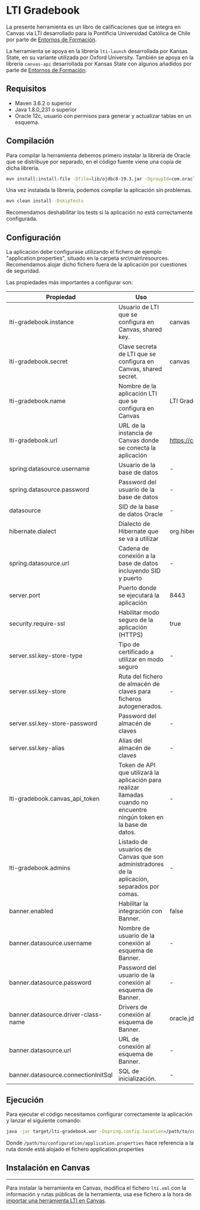 # LTI Gradebook

La presente herramienta es un libro de calificaciones que se integra en Canvas via LTI desarrollado para la Pontificia Universidad Católica de Chile por parte de [Entornos de Formación](https://www.edf.global).

La herramienta se apoya en la librería `lti-launch` desarrollada por Kansas State, en su variante utilizada por Oxford University. También se apoya en la librería `canvas-api` desarrollada por Kansas State con algunos añadidos por parte de [Entornos de Formación](https://www.edf.global).

## Requisitos
- Maven 3.6.2 o superior
- Java 1.8.0_231 o superior
- Oracle 12c, usuario con permisos para generar y actualizar tablas en un esquema.

## Compilación
Para compilar la herramienta debemos primero instalar la librería de Oracle que se distribuye por separado, en el código fuente viene una copia de dicha librería.
```bash
mvn install:install-file -Dfile=lib/ojdbc8-19.3.jar -DgroupId=com.oracle.jdbc -DartifactId=ojdbc8 -Dversion=19.3.0.0 -Dpackaging=jar
```
Una vez instalada la librería, podemos compilar la aplicación sin problemas.
```bash
mvn clean install -DskipTests
```
Recomendamos deshabilitar los tests si la aplicación no está correctamente configurada.

## Configuración
La aplicación debe configurase utilizando el fichero de ejemplo "application.properties", situado en la carpeta src\main\resources. Recomendamos alojar dicho fichero fuera de la aplicación por cuestiones de seguridad.

Las propiedades más importantes a configurar son:

|Propiedad| Uso| Defecto |Ejemplo|
|---|---|---|---|
| lti-gradebook.instance | Usuario de LTI que se configura en Canvas, shared key. | canvas | canvas  | 
| lti-gradebook.secret | Clave secreta de LTI que se configura en Canvas, shared secret. | canvas | canvas  |
| lti-gradebook.name | Nombre de la aplicación LTI que se configura en Canvas | LTI Gradebook | Libro de notas UC |
| lti-gradebook.url | URL de la instancia de Canvas donde se conecta la aplicación | https://cursos.canvas.uc.cl | https://cursos.canvas.uc.cl |
| spring.datasource.username | Usuario de la base de datos | - | - |
| spring.datasource.password | Password del usuario de la base de datos | - | - |
| datasource | SID de la base de datos Oracle | - | ORCL |
| hibernate.dialect | Dialecto de Hibernate que se va a utilizar | org.hibernate.dialect.Oracle12cDialect | org.hibernate.dialect.Oracle12cDialect |
| spring.datasource.url | Cadena de conexión a la base de datos incluyendo SID y puerto | - | jdbc:oracle:thin:@localhost:1521:ORCL |
| server.port | Puerto donde se ejecutará la aplicación | 8443 | 8443 |
| security.require-ssl| Habilitar modo seguro de la aplicación (HTTPS) | true | true |
| server.ssl.key-store-type | Tipo de certificado a utilizar en modo seguro | - | PKCS12  |
| server.ssl.key-store | Ruta del fichero de almacén de claves para ficheros autogenerados. | - | /home/user/keystore.p12 |
| server.ssl.key-store-password | Password del almacén de claves | - | changeit |
| server.ssl.key-alias | Alias del almacén de claves | - | keystore_alias |
| lti-gradebook.canvas_api_token | Token de API que utilizará la aplicación para realizar llamadas cuando no encuentre ningún token en la base de datos. | - | - |
| lti-gradebook.admins | Listado de usuarios de Canvas que son administradores de la aplicación, separados por comas. | - | mpellicer,jdoe,hsolo |
| banner.enabled | Habilitar la integración con Banner. | false | false |
| banner.datasource.username | Nombre de usuario de la conexión al esquema de Banner. | - | WEB_BANNER_LMS |
| banner.datasource.password | Password del usuario de la conexión al esquema de Banner. | - | - |
| banner.datasource.driver-class-name | Drivers de conexión al esquema de Banner. | oracle.jdbc.driver.OracleDriver | oracle.jdbc.driver.OracleDriver |
| banner.datasource.url | URL de conexión al esquema de Banner. | - | jdbc:oracle:thin:@localhost:1521:ORCL |
| banner.datasource.connectionInitSql | SQL de inicialización. | - | SET ROLE rol_banner_lms_carga_notas identified by rlms_carga1911 |

## Ejecución
Para ejecutar el código necesitamos configurar correctamente la aplicación y lanzar el siguiente comando:

```bash
java -jar target/lti-gradebook.war -Dspring.config.location=/path/to/configuration/application.properties
```
Donde `/path/to/configuration/application.properties` hace referencia a la ruta donde está alojado el fichero application.properties

## Instalación en Canvas
----------------------

Para instalar la herramienta en Canvas, modifica el fichero `lti.xml` con la información y rutas públicas de la herramienta, usa ese fichero a la hora de [importar una herramienta LTI en Canvas](https://community.canvaslms.com/docs/DOC-10724-67952720325). 

